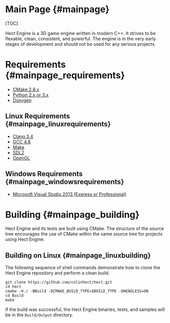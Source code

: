 Main Page {#mainpage}
=========

[TOC]

Hect Engine is a 3D game engine written in modern C++.  It strives to be flexable, clean, consistent, and powerful.  The engine is in the very early stages of development and should not be used for any serious projects.

# Requirements {#mainpage_requirements}
* [CMake 2.8.x](http://www.cmake.org)
* [Python 2.x or 3.x](https://www.python.org)
* [Doxygen](https://www.doxygen.org)

## Linux Requirements {#mainpage_linuxrequirements}
* [Clang 3.4](https://clang.llvm.org)
* [GCC 4.8](https://gcc.gnu.org)
* [Make](http://www.gnu.org/software/make)
* [SDL2](https://www.libsdl.org)
* [OpenGL](https://www.opengl.org)

## Windows Requirements {#mainpage_windowsrequirements}
* [Microsoft Visual Studio 2013 (Express or Professional)](http://www.visualstudio.com)

# Building {#mainpage_building}

Hect Engine and its tests are built using CMake.  The structure of the source tree encourages the use of CMake within the same source tree for projects using Hect Engine.

## Building on Linux {#mainpage_linuxbuilding}

The following sequence of shell commands demonstrate how to clone the Hect Engine repository and perform a clean build.

    git clone https://github.com/colinhect/hect.git
    cd hect
    cmake -H./ -BBuild -DCMAKE_BUILD_TYPE=$BUILD_TYPE -DHEADLESS=ON
    cd Build
    make

If the build was successful, the Hect Engine binaries, tests, and samples will be in the `Build/Output` directory.
